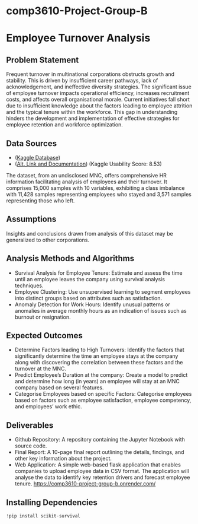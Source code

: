 # comp3610-Project-Group-B

# Employee Turnover Analysis

## Problem Statement
Frequent turnover in multinational corporations obstructs growth and stability. This is driven by insufficient career pathways, lack of acknowledgement, and ineffective diversity strategies. The significant issue of employee turnover impacts operational efficiency, increases recruitment costs, and affects overall organisational morale. Current initiatives fall short due to insufficient knowledge about the factors leading to employee attrition and the typical tenure within the workforce. This gap in understanding hinders the development and implementation of effective strategies for employee retention and workforce optimization.

## Data Sources
- ([Kaggle Database](https://www.kaggle.com/datasets/kmldas/hr-employee-data-descriptive-analytics/data))
- ([Alt. Link and Documentation](https://github.com/ryankarlos/Human-Resource-Analytics/tree/master/Original_Kaggle_Dataset)) (Kaggle Usability Score: 8.53)

The dataset, from an undisclosed MNC, offers comprehensive HR information facilitating analysis of employees and their turnover. It comprises 15,000 samples with 10 variables, exhibiting a class imbalance with 11,428 samples representing employees who stayed and 3,571 samples representing those who left.

## Assumptions
Insights and conclusions drawn from analysis of this dataset may be generalized to other corporations.

## Analysis Methods and Algorithms
- Survival Analysis for Employee Tenure: Estimate and assess the time until an employee leaves the company using survival analysis techniques.
- Employee Clustering: Use unsupervised learning to segment employees into distinct groups based on attributes such as satisfaction.
- Anomaly Detection for Work Hours: Identify unusual patterns or anomalies in average monthly hours as an indication of issues such as burnout or resignation.

## Expected Outcomes
- Determine Factors leading to High Turnovers: Identify the factors that significantly determine the time an employee stays at the company along with discovering the correlation between these factors and the turnover at the MNC.
- Predict Employee’s Duration at the company: Create a model to predict and determine how long (in years) an employee will stay at an MNC company based on several features.
- Categorise Employees based on specific Factors: Categorise employees based on factors such as employee satisfaction, employee competency, and employees’ work ethic.

## Deliverables
- Github Repository: A repository containing the Jupyter Notebook with source code.
- Final Report: A 10-page final report outlining the details, findings, and other key information about the project.
- Web Application: A simple web-based flask application that enables companies to upload employee data in CSV format. The application will analyse the data to identify key retention drivers and forecast employee tenure.
  https://comp3610-project-group-b.onrender.com/

## Installing Dependencies
```python
!pip install scikit-survival

